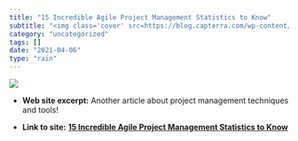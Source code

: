 ```yaml
---
title: "15 Incredible Agile Project Management Statistics to Know"
subtitle: "<img class='cover' src=https://blog.capterra.com/wp-content/uploads/2017/10/agile_pm_stats.jpg>"
category: "uncategorized"
tags: []
date: "2021-04-06"
type: "rain"
---
```

<img class="cover" src=https://blog.capterra.com/wp-content/uploads/2017/10/agile_pm_stats.jpg>



* **Web site excerpt:** Another article about project management techniques and tools!

* **Link to site:** **[15 Incredible Agile Project Management Statistics to Know](https://blog.capterra.com/agile-project-management-statistics-for-2018)**